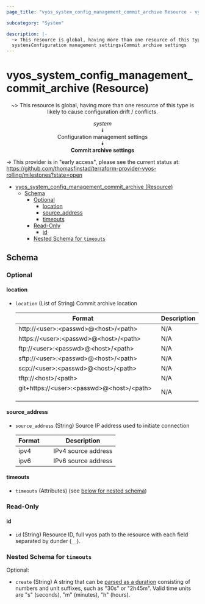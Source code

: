 ```yaml
---
page_title: "vyos_system_config_management_commit_archive Resource - vyos"

subcategory: "System"

description: |-
  ~> This resource is global, having more than one resource of this type is likely to cause configuration drift / conflicts.
  system⯯Configuration management settings⯯Commit archive settings
---
```


# vyos_system_config_management_commit_archive (Resource)
<center>

~> This resource is global, having more than one resource of this type is likely to cause configuration drift / conflicts.

*system*  
⯯  
Configuration management settings  
⯯  
**Commit archive settings**


</center>

-> This provider is in "early access", please see the current status at: https://github.com/thomasfinstad/terraform-provider-vyos-rolling/milestones?state=open

<!--TOC-->

- [vyos_system_config_management_commit_archive (Resource)](#vyos_system_config_management_commit_archive-resource)
  - [Schema](#schema)
    - [Optional](#optional)
      - [location](#location)
      - [source_address](#source_address)
      - [timeouts](#timeouts)
    - [Read-Only](#read-only)
      - [id](#id)
    - [Nested Schema for `timeouts`](#nested-schema-for-timeouts)

<!--TOC-->

<!-- schema generated by tfplugindocs -->
## Schema

### Optional

#### location
- `location` (List of String) Commit archive location

    |  Format                                     &emsp;|  Description  |
    |---------------------------------------------|---------------|
    |  http://&lt;user&gt;:&lt;passwd&gt;@&lt;host&gt;/&lt;path&gt;       &emsp;|  N/A          |
    |  https://&lt;user&gt;:&lt;passwd&gt;@&lt;host&gt;/&lt;path&gt;      &emsp;|  N/A          |
    |  ftp://&lt;user&gt;:&lt;passwd&gt;@&lt;host&gt;/&lt;path&gt;        &emsp;|  N/A          |
    |  sftp://&lt;user&gt;:&lt;passwd&gt;@&lt;host&gt;/&lt;path&gt;       &emsp;|  N/A          |
    |  scp://&lt;user&gt;:&lt;passwd&gt;@&lt;host&gt;/&lt;path&gt;        &emsp;|  N/A          |
    |  tftp://&lt;host&gt;/&lt;path&gt;                       &emsp;|  N/A          |
    |  git+https://&lt;user&gt;:&lt;passwd&gt;@&lt;host&gt;/&lt;path&gt;  &emsp;|  N/A          |
#### source_address
- `source_address` (String) Source IP address used to initiate connection

    |  Format  &emsp;|  Description          |
    |----------|-----------------------|
    |  ipv4    &emsp;|  IPv4 source address  |
    |  ipv6    &emsp;|  IPv6 source address  |
#### timeouts
- `timeouts` (Attributes) (see [below for nested schema](#nestedatt--timeouts))

### Read-Only

#### id
- `id` (String) Resource ID, full vyos path to the resource with each field separated by dunder (`__`).

<a id="nestedatt--timeouts"></a>
### Nested Schema for `timeouts`

Optional:

- `create` (String) A string that can be [parsed as a duration](https://pkg.go.dev/time#ParseDuration) consisting of numbers and unit suffixes, such as &#34;30s&#34; or &#34;2h45m&#34;. Valid time units are &#34;s&#34; (seconds), &#34;m&#34; (minutes), &#34;h&#34; (hours).
